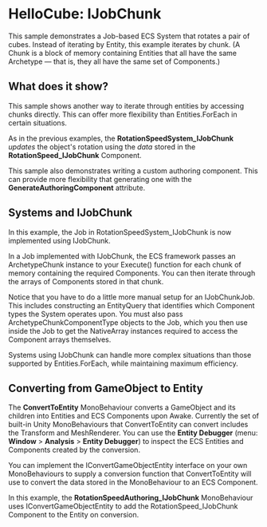 # HelloCube: IJobChunk

This sample demonstrates a Job-based ECS System that rotates a pair of cubes. Instead of iterating by Entity, this example iterates by chunk. (A Chunk is a block of memory containing Entities that all have the same Archetype — that is, they all have the same set of Components.)

## What does it show?

This sample shows another way to iterate through entities by accessing chunks directly.  This can offer more flexibility than Entities.ForEach in certain situations.

As in the previous examples, the **RotationSpeedSystem_IJobChunk** *updates* the object's rotation using the *data* stored in the **RotationSpeed_IJobChunk** Component.

This sample also demonstrates writing a custom authoring component.  This can provide more flexibility that generating one with the **GenerateAuthoringComponent** attribute.

## Systems and IJobChunk

In this example, the Job in RotationSpeedSystem_IJobChunk is now implemented using IJobChunk.

In a Job implemented with IJobChunk, the ECS framework passes an ArchetypeChunk instance to your Execute() function for each chunk of memory containing the required Components. You can then iterate through the arrays of Components stored in that chunk.

Notice that you have to do a little more manual setup for an IJobChunkJob. This includes constructing an EntityQuery that identifies which Component types the System operates upon. You must also pass ArchetypeChunkComponentType objects to the Job, which you then use inside the Job to get the NativeArray instances required to access the Component arrays themselves.

Systems using IJobChunk can handle more complex situations than those supported by Entities.ForEach, while maintaining maximum efficiency.

## Converting from GameObject to Entity

The **ConvertToEntity** MonoBehaviour converts a GameObject and its children into Entities and ECS Components upon Awake. Currently the set of built-in Unity MonoBehaviours that ConvertToEntity can convert includes the Transform and MeshRenderer. You can use the **Entity Debugger** (menu: **Window** > **Analysis** > **Entity Debugger**) to inspect the ECS Entities and Components created by the conversion.

You can implement the IConvertGameObjectEntity interface on your own MonoBehaviours to supply a conversion function that ConvertToEntity will use to convert the data  stored in the MonoBehaviour to an ECS Component.

In this example, the **RotationSpeedAuthoring_IJobChunk** MonoBehaviour uses IConvertGameObjectEntity to add the RotationSpeed_IJobChunk Component to the Entity on conversion.